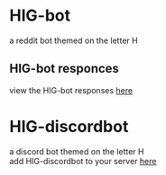 # HIG-bot
a reddit bot themed on the letter H
## HIG-bot responces
view the HIG-bot responses [here](https://gist.github.com/Bananattttx/d226bd0e1e1dec4d007442e0c7ce3b42)

# HIG-discordbot
a discord bot themed on the letter H\
add HIG-discordbot to your server [here](https://discord.com/oauth2/authorize?client_id=1146417069814972478&scope=bot&permissions=2048)
